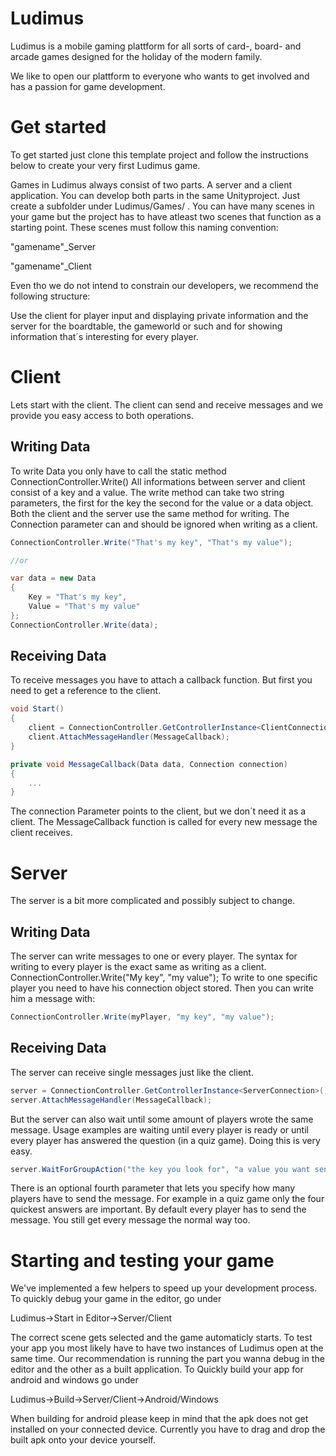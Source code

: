 # Ludimus

Ludimus is a mobile gaming plattform for all sorts of card-, board- and arcade games designed for the holiday of the modern family.

We like to open our plattform to everyone who wants to get involved and has a passion for game development.

# Get started
To get started just clone this template project and follow the instructions below to create your very first Ludimus game.

Games in Ludimus always consist of two parts. A server and a client application. You can develop both parts in the same Unityproject. Just create a subfolder under Ludimus/Games/ . You can have many scenes in your game but the project has to have atleast two scenes that function as a starting point.
These scenes must follow this naming convention:

"gamename"_Server

"gamename"_Client
 
Even tho we do not intend to constrain our developers, we recommend the following structure:
 
Use the client for player input and displaying private information and the server for the boardtable, the gameworld or such and for showing information that´s interesting for every player.


# Client

Lets start with the client. The client can send and receive messages and we provide you easy access to both operations.

## Writing Data
To write Data you only have to call the static method ConnectionController.Write()
All informations between server and client consist of a key and a value. The write method can take two string parameters, the first for the key the second for the value or a data object. Both the client and the server use the same method for writing. The Connection parameter can and should be ignored when writing as a client.
```cs
ConnectionController.Write("That's my key", "That's my value");

//or

var data = new Data
{
    Key = "That's my key",
    Value = "That's my value"
};
ConnectionController.Write(data);
```

## Receiving Data
To receive messages you have to attach a callback function. But first you need to get a reference to the client.
```cs
void Start()
{
    client = ConnectionController.GetControllerInstance<ClientConnection>();
    client.AttachMessageHandler(MessageCallback);
}

private void MessageCallback(Data data, Connection connection)
{
    ...
}
```

The connection Parameter points to the client, but we don´t need it as a client. The MessageCallback function is called for every new message the client receives.


# Server
The server is a bit more complicated and possibly subject to change.

## Writing Data
The server can write messages to one or every player. The syntax for writing to every player is the exact same as writing as a client.
        ConnectionController.Write("My key", "my value");
To write to one specific player you need to have his connection object stored. Then you can write him a message with:
```cs
ConnectionController.Write(myPlayer, "my key", "my value");
 ```     
 
## Receiving Data
The server can receive single messages just like the client.
```cs
server = ConnectionController.GetControllerInstance<ServerConnection>();
server.AttachMessageHandler(MessageCallback);
```     
But the server can also wait until some amount of players wrote the same message. Usage examples are waiting until every player is ready or until every player has answered the question (in a quiz game).
Doing this is very easy.
```cs
server.WaitForGroupAction("the key you look for", "a value you want send with you", TheCallbackWhenEveryPlayerHasSentTheKey);
 ```     
There is an optional fourth parameter that lets you specify how many players have to send the message. For example in a quiz game only the four quickest answers are important. By default every player has to send the message. You still get every message the normal way too.



# Starting and testing your game
We've implemented a few helpers to speed up your development process. To quickly debug your game in the editor, go under

Ludimus->Start in Editor->Server/Client

The correct scene gets selected and the game automaticly starts. To test your app you most likely have to have two instances of Ludimus open at the same time. Our recommendation is running the part you wanna debug in the editor and the other as a built application. To Quickly build your app for android and windows go under

Ludimus->Build->Server/Client->Android/Windows

When building for android please keep in mind that the apk does not get installed on your connected device. Currently you have to drag and drop the built apk onto your device yourself.
